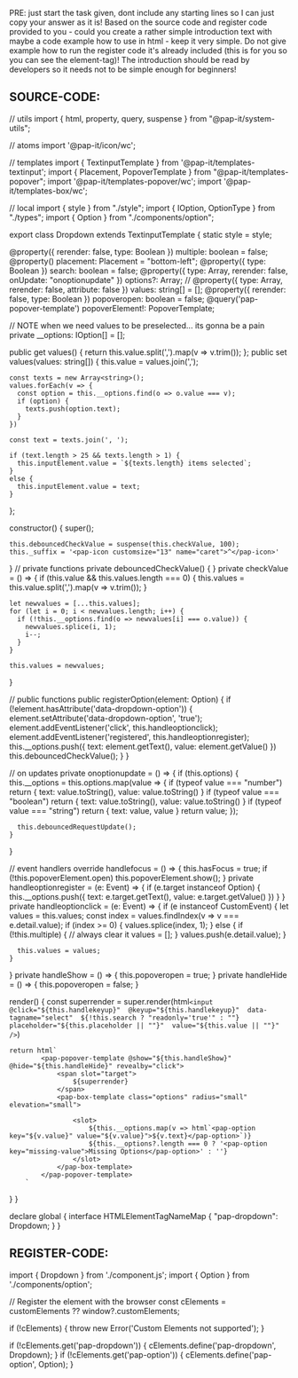 PRE: just start the task given, dont include any starting lines so I can just copy your answer as it is!
 Based on the source code and register code provided to you - could you create a rather simple introduction text with maybe a code example how to use in html - keep it very simple. Do not give example how to run the register code it's already included (this is for you so you can see the element-tag)! The introduction should be read by developers so it needs not to be simple enough for beginners!

## SOURCE-CODE:
// utils 
import { html, property, query, suspense } from "@pap-it/system-utils";

// atoms
import '@pap-it/icon/wc';

// templates
import { TextinputTemplate } from '@pap-it/templates-textinput';
import { Placement, PopoverTemplate } from "@pap-it/templates-popover";
import '@pap-it/templates-popover/wc';
import '@pap-it/templates-box/wc';

// local 
import { style } from "./style";
import { IOption, OptionType } from "./types";
import { Option } from "./components/option";

export class Dropdown extends TextinputTemplate<HTMLInputElement> {
  static style = style;

  @property({ rerender: false, type: Boolean }) multiple: boolean = false;
  @property() placement: Placement = "bottom-left";
  @property({ type: Boolean }) search: boolean = false;
  @property({ type: Array, rerender: false, onUpdate: "onoptionupdate" }) options?: Array<OptionType>;
  // @property({ type: Array, rerender: false, attribute: false }) values: string[] = [];
  @property({ rerender: false, type: Boolean }) popoveropen: boolean = false;
  @query('pap-popover-template') popoverElement!: PopoverTemplate;

  // NOTE when we need values to be preselected... its gonna be a pain
  private __options: IOption[] = [];

  public get values() {
    return this.value.split(',').map(v => v.trim());
  };
  public set values(values: string[]) {
    this.value = values.join(',');

    const texts = new Array<string>();
    values.forEach(v => {
      const option = this.__options.find(o => o.value === v);
      if (option) {
        texts.push(option.text);
      }
    })

    const text = texts.join(', ');

    if (text.length > 25 && texts.length > 1) {
      this.inputElement.value = `${texts.length} items selected`;
    }
    else {
      this.inputElement.value = text;
    }
  };

  constructor() {
    super();

    this.debouncedCheckValue = suspense(this.checkValue, 100);
    this._suffix = '<pap-icon customsize="13" name="caret">^</pap-icon>'
  }
  // private functions
  private debouncedCheckValue() { }
  private checkValue = () => {
    if (this.value && this.values.length === 0) {
      this.values = this.value.split(',').map(v => v.trim());
    }

    let newvalues = [...this.values];
    for (let i = 0; i < newvalues.length; i++) {
      if (!this.__options.find(o => newvalues[i] === o.value)) {
        newvalues.splice(i, 1);
        i--;
      }
    }

    this.values = newvalues;
  }

  // public functions
  public registerOption(element: Option) {
    if (!element.hasAttribute('data-dropdown-option')) {
      element.setAttribute('data-dropdown-option', 'true');
      element.addEventListener('click', this.handleoptionclick);
      element.addEventListener('registered', this.handleoptionregister);
      this.__options.push({ text: element.getText(), value: element.getValue() })
      this.debouncedCheckValue();
    }
  }

  // on updates
  private onoptionupdate = () => {
    if (this.options) {
      this.__options = this.options.map(value => {
        if (typeof value === "number") return { text: value.toString(), value: value.toString() }
        if (typeof value === "boolean") return { text: value.toString(), value: value.toString() }
        if (typeof value === "string") return { text: value, value }
        return value;
      });

      this.debouncedRequestUpdate();
    }
  }

  // event handlers 
  override handlefocus = () => {
    this.hasFocus = true;
    if (!this.popoverElement.open) this.popoverElement.show();
  }
  private handleoptionregister = (e: Event) => {
    if (e.target instanceof Option) {
      this.__options.push({ text: e.target.getText(), value: e.target.getValue() })
    }
  }
  private handleoptionclick = (e: Event) => {
    if (e instanceof CustomEvent) {
      let values = this.values;
      const index = values.findIndex(v => v === e.detail.value);
      if (index >= 0) {
        values.splice(index, 1);
      }
      else {
        if (!this.multiple) {
          // always clear it
          values = [];
        }
        values.push(e.detail.value);
      }

      this.values = values;
    }
  }
  private handleShow = () => {
    this.popoveropen = true;
  }
  private handleHide = () => {
    this.popoveropen = false;
  }

  render() {
    const superrender = super.render(html`
            <input 
                @click="${this.handlekeyup}" 
                @keyup="${this.handlekeyup}" 
                data-tagname="select" 
                ${!this.search ? "readonly='true'" : ""} 
                placeholder="${this.placeholder || ""}" 
                value="${this.value || ""}"
            />
        `)

    return html`
            <pap-popover-template @show="${this.handleShow}" @hide="${this.handleHide}" revealby="click">
                <span slot="target">
                    ${superrender}
                </span>
                <pap-box-template class="options" radius="small" elevation="small">
                    
                    <slot>
                        ${this.__options.map(v => html`<pap-option key="${v.value}" value="${v.value}">${v.text}</pap-option>`)}
                        ${this.__options?.length === 0 ? '<pap-option key="missing-value">Missing Options</pap-option>' : ''}
                    </slot>
                </pap-box-template>
            </pap-popover-template>
        `
  }
}

declare global {
  interface HTMLElementTagNameMap {
    "pap-dropdown": Dropdown;
  }
}
## REGISTER-CODE:
import { Dropdown } from './component.js';
import { Option } from './components/option';

// Register the element with the browser
const cElements = customElements ?? window?.customElements;

if (!cElements) {
  throw new Error('Custom Elements not supported');
}

if (!cElements.get('pap-dropdown')) {
  cElements.define('pap-dropdown', Dropdown);
}
if (!cElements.get('pap-option')) {
  cElements.define('pap-option', Option);
}
